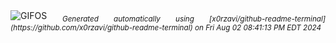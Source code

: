 <div align="justify">
<picture>
    <source media="(prefers-color-scheme: dark)" srcset="https://i.ibb.co/C2yG5Y2/output-gif.gif">
    <source media="(prefers-color-scheme: light)" srcset="https://i.ibb.co/C2yG5Y2/output-gif.gif">
    <img alt="GIFOS" src="https://i.ibb.co/C2yG5Y2/output-gif.gif">
</picture>
<sub><i>Generated automatically using [x0rzavi/github-readme-terminal](https://github.com/x0rzavi/github-readme-terminal) on Fri Aug 02 08:41:13 PM EDT 2024</i></sub>
</div>

<!--  -->